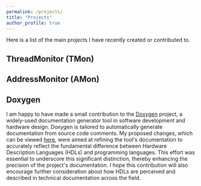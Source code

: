 ```yaml
---
permalink: /projects/
title: "Projects"
author_profile: true
---
```


Here is a list of the main projects I have recently created or contributed to.

## ThreadMonitor (TMon)

## AddressMonitor (AMon)

## Doxygen

I am happy to have made a small contribution to the [Doxygen](https://www.doxygen.nl/) project, a widely-used documentation generator tool in software development and hardware design. Doxygen is tailored to automatically generate documentation from source code comments. My proposed changes, which can be viewed [here](https://github.com/doxygen/doxygen/commits?author=farzamdorostkar), were aimed at refining the tool's documentation to accurately reflect the fundamental difference between Hardware Description Languages (HDLs) and programming languages. This effort was essential to underscore this significant distinction, thereby enhancing the precision of the project's documentation. I hope this contribution will also encourage further consideration about how HDLs are perceived and described in technical documentation across the field.
